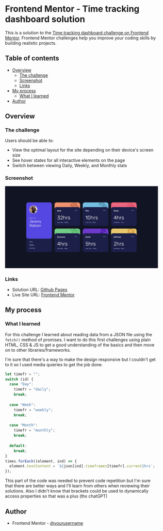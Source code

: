 # Frontend Mentor - Time tracking dashboard solution

This is a solution to the [Time tracking dashboard challenge on Frontend Mentor](https://www.frontendmentor.io/challenges/time-tracking-dashboard-UIQ7167Jw). Frontend Mentor challenges help you improve your coding skills by building realistic projects.

## Table of contents

- [Overview](#overview)
  - [The challenge](#the-challenge)
  - [Screenshot](#screenshot)
  - [Links](#links)
- [My process](#my-process)
  - [What I learned](#what-i-learned)
- [Author](#author)

## Overview

### The challenge

Users should be able to:

- View the optimal layout for the site depending on their device's screen size
- See hover states for all interactive elements on the page
- Switch between viewing Daily, Weekly, and Monthly stats

### Screenshot

![](./screenshot.jpg)

### Links

- Solution URL: [Github Pages](https://your-solution-url.com)
- Live Site URL: [Frontend Mentor](https://your-live-site-url.com)

## My process

### What I learned

For this challenge I learned about reading data from a JSON file using the `fetch()` method of promises. I want to do this first challenges using plain HTML, CSS & JS to get a good understanding of the basics and then move on to other libraries/frameworks.

I'm sure that there's a way to make the design responsive but I couldn't get to it so I used media quieries to get the job done.

```js
let timefr = "";
switch (id) {
  case "Day":
    timefr = "daily";
    break;

  case "Week":
    timefr = "weekly";
    break;

  case "Month":
    timefr = "monthly";
    break;

  default:
    break;
}
times.forEach((element, ind) => {
  element.textContent = `${json[ind].timeframes[timefr].current}hrs`;
});
```

This part of the code was needed to prevent code repetition but I'm sure that there are better ways and I'll learn from others when reviewing their solutions. Also I didn't know that brackets could be used to dynamically access properties so that was a plus (thx chatGPT)

## Author

- Frontend Mentor - [@yourusername](https://www.frontendmentor.io/profile/shiguita)
